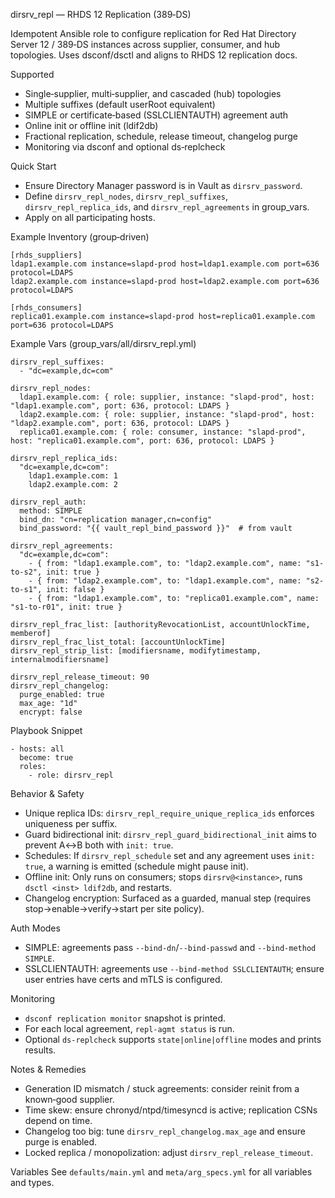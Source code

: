 dirsrv_repl — RHDS 12 Replication (389‑DS)

Idempotent Ansible role to configure replication for Red Hat Directory Server 12 / 389‑DS instances across supplier, consumer, and hub topologies. Uses dsconf/dsctl and aligns to RHDS 12 replication docs.


Supported
- Single‑supplier, multi‑supplier, and cascaded (hub) topologies
- Multiple suffixes (default userRoot equivalent)
- SIMPLE or certificate‑based (SSLCLIENTAUTH) agreement auth
- Online init or offline init (ldif2db)
- Fractional replication, schedule, release timeout, changelog purge
- Monitoring via dsconf and optional ds‑replcheck


Quick Start
- Ensure Directory Manager password is in Vault as `dirsrv_password`.
- Define `dirsrv_repl_nodes`, `dirsrv_repl_suffixes`, `dirsrv_repl_replica_ids`, and `dirsrv_repl_agreements` in group_vars.
- Apply on all participating hosts.

Example Inventory (group‑driven)
```
[rhds_suppliers]
ldap1.example.com instance=slapd-prod host=ldap1.example.com port=636 protocol=LDAPS
ldap2.example.com instance=slapd-prod host=ldap2.example.com port=636 protocol=LDAPS

[rhds_consumers]
replica01.example.com instance=slapd-prod host=replica01.example.com port=636 protocol=LDAPS
```

Example Vars (group_vars/all/dirsrv_repl.yml)
```
dirsrv_repl_suffixes:
  - "dc=example,dc=com"

dirsrv_repl_nodes:
  ldap1.example.com: { role: supplier, instance: "slapd-prod", host: "ldap1.example.com", port: 636, protocol: LDAPS }
  ldap2.example.com: { role: supplier, instance: "slapd-prod", host: "ldap2.example.com", port: 636, protocol: LDAPS }
  replica01.example.com: { role: consumer, instance: "slapd-prod", host: "replica01.example.com", port: 636, protocol: LDAPS }

dirsrv_repl_replica_ids:
  "dc=example,dc=com":
    ldap1.example.com: 1
    ldap2.example.com: 2

dirsrv_repl_auth:
  method: SIMPLE
  bind_dn: "cn=replication manager,cn=config"
  bind_password: "{{ vault_repl_bind_password }}"  # from vault

dirsrv_repl_agreements:
  "dc=example,dc=com":
    - { from: "ldap1.example.com", to: "ldap2.example.com", name: "s1-to-s2", init: true }
    - { from: "ldap2.example.com", to: "ldap1.example.com", name: "s2-to-s1", init: false }
    - { from: "ldap1.example.com", to: "replica01.example.com", name: "s1-to-r01", init: true }

dirsrv_repl_frac_list: [authorityRevocationList, accountUnlockTime, memberof]
dirsrv_repl_frac_list_total: [accountUnlockTime]
dirsrv_repl_strip_list: [modifiersname, modifytimestamp, internalmodifiersname]

dirsrv_repl_release_timeout: 90
dirsrv_repl_changelog:
  purge_enabled: true
  max_age: "1d"
  encrypt: false
```

Playbook Snippet
```
- hosts: all
  become: true
  roles:
    - role: dirsrv_repl
```


Behavior & Safety
- Unique replica IDs: `dirsrv_repl_require_unique_replica_ids` enforces uniqueness per suffix.
- Guard bidirectional init: `dirsrv_repl_guard_bidirectional_init` aims to prevent A↔B both with `init: true`.
- Schedules: If `dirsrv_repl_schedule` set and any agreement uses `init: true`, a warning is emitted (schedule might pause init).
- Offline init: Only runs on consumers; stops `dirsrv@<instance>`, runs `dsctl <inst> ldif2db`, and restarts.
- Changelog encryption: Surfaced as a guarded, manual step (requires stop→enable→verify→start per site policy).


Auth Modes
- SIMPLE: agreements pass `--bind-dn`/`--bind-passwd` and `--bind-method SIMPLE`.
- SSLCLIENTAUTH: agreements use `--bind-method SSLCLIENTAUTH`; ensure user entries have certs and mTLS is configured.


Monitoring
- `dsconf replication monitor` snapshot is printed.
- For each local agreement, `repl-agmt status` is run.
- Optional `ds-replcheck` supports `state|online|offline` modes and prints results.


Notes & Remedies
- Generation ID mismatch / stuck agreements: consider reinit from a known‑good supplier.
- Time skew: ensure chronyd/ntpd/timesyncd is active; replication CSNs depend on time.
- Changelog too big: tune `dirsrv_repl_changelog.max_age` and ensure purge is enabled.
- Locked replica / monopolization: adjust `dirsrv_repl_release_timeout`.


Variables
See `defaults/main.yml` and `meta/arg_specs.yml` for all variables and types.

